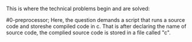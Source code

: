 This is where the technical problems begin and are solved:

#0-preprocessor;
	Here, the question demands a script that runs a source code and storeshe compiled code in c. That is after declaring the name of source code, the complied source code is stored in a file called "c".